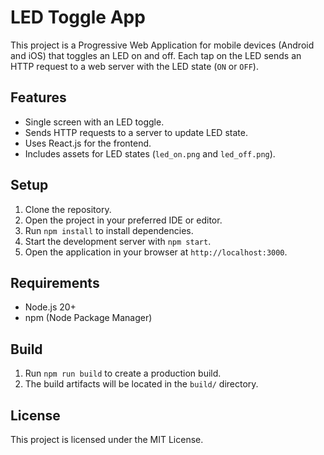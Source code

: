 # LED Toggle App

This project is a Progressive Web Application for mobile devices (Android and iOS) that toggles an LED on and off. Each tap on the LED sends an HTTP request to a web server with the LED state (`ON` or `OFF`).

## Features
- Single screen with an LED toggle.
- Sends HTTP requests to a server to update LED state.
- Uses React.js for the frontend.
- Includes assets for LED states (`led_on.png` and `led_off.png`).

## Setup
1. Clone the repository.
2. Open the project in your preferred IDE or editor.
3. Run `npm install` to install dependencies.
4. Start the development server with `npm start`.
5. Open the application in your browser at `http://localhost:3000`.

## Requirements
- Node.js 20+
- npm (Node Package Manager)

## Build
1. Run `npm run build` to create a production build.
2. The build artifacts will be located in the `build/` directory.

## License
This project is licensed under the MIT License.
